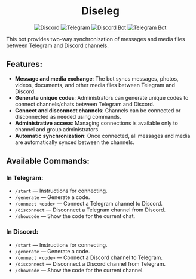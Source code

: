<div align="center">
    <h1>Diseleg</h1>
</div>

<p align="center">
    <a href="https://discord.com/invite/PdYtyJMTZN"><img alt="Discord" src="https://img.shields.io/badge/Discord-Invite-blue?logo=discord&logoColor=%23ffffff&color=%235865F2"></a>
    <a href="https://t.me/your_channel"><img alt="Telegram" src="https://img.shields.io/badge/Telegram-Channel-blue?logo=telegram&logoColor=%23ffffff" style="border: none;"></a>
    <a href="https://discord.com/oauth2/authorize?client_id=1419054845150625853&permissions=67600&integration_type=0&scope=bot+applications.commands"><img alt="Discord Bot" src="https://img.shields.io/badge/Discord-Bot-7289da?logo=discord&logoColor=%23ffffff&color=%237289DA"></a>
    <a href="https://t.me/Diseleg_bot"><img alt="Telegram Bot" src="https://img.shields.io/badge/Telegram-Bot-0088cc?logo=telegram&logoColor=%23ffffff" style="border: none;"></a>
</p>

This bot provides two-way synchronization of messages and media files between Telegram and Discord channels.

## Features:
- **Message and media exchange**: The bot syncs messages, photos, videos, documents, and other media files between Telegram and Discord.
- **Generate unique codes**: Administrators can generate unique codes to connect channels/chats between Telegram and Discord.
- **Connect and disconnect channels**: Channels can be connected or disconnected as needed using commands.
- **Administrative access**: Managing connections is available only to channel and group administrators.
- **Automatic synchronization**: Once connected, all messages and media are automatically synced between the channels.

## Available Commands:

### In Telegram:
- `/start` — Instructions for connecting.
- `/generate` — Generate a code.
- `/connect <code>` — Connect a Telegram channel to Discord.
- `/disconnect` — Disconnect a Telegram channel from Discord.
- `/showcode` — Show the code for the current chat.

### In Discord:
- `/start` — Instructions for connecting.
- `/generate` — Generate a code.
- `/connect <code>` — Connect a Discord channel to Telegram.
- `/disconnect` — Disconnect a Discord channel from Telegram.
- `/showcode` — Show the code for the current channel.

